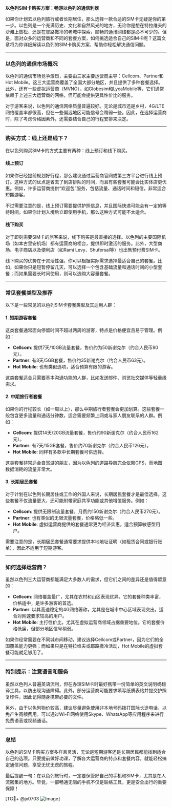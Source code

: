 **以色列SIM卡购买方案：畅游以色列的通信利器**

如果你计划去以色列旅行或者长期居住，那么选择一款合适的SIM卡无疑是你的第一步。以色列是一个充满历史、文化和自然风光的地方，无论你是想在特拉维夫的沙滩上放松，还是在耶路撒冷的老城中探索，顺畅的通讯网络都是必不可少的。但是，面对众多的运营商和不同的套餐方案，如何挑选适合自己的SIM卡呢？这篇文章将为你详细解读以色列的SIM卡购买方案，帮助你轻松解决通信问题。

---

### **以色列的通信市场概况**

以色列的通信市场竞争激烈，主要由三家主要运营商主导：Cellcom、Partner和Hot Mobile。这三大运营商覆盖了全国大部分地区，并且提供了多种套餐选择。此外，还有一些虚拟运营商（MVNO），如Globesim和LycaMobile等，它们通常依赖于上述三大运营商的网络，但可能会提供更具性价比的服务。

对于游客来说，以色列的通信网络质量普遍较好。无论是城市还是乡村，4G/LTE网络覆盖率都很高，但在一些偏远地区可能信号会稍弱一些。因此，在选择运营商时，除了考虑价格因素外，还需要结合自己的行程安排来决定。

---

### **购买方式：线上还是线下？**

在以色列购买SIM卡的方式主要有两种：线上预订和线下购买。

#### **线上预订**
如果你已经提前规划好行程，那么建议通过运营商官网或第三方平台进行线上预订。这种方式的优点是省去了到店排队的时间，而且有些套餐可能会比实体店更优惠。例如，许多运营商提供“欢迎包”服务，包括流量、通话时间和短信，非常适合短期游客。

不过需要注意的是，线上预订需要提供护照信息，并且国际快递可能会有一定的等待时间。如果你计划入境后立即使用手机，那么这种方式可能不太适合。

#### **线下购买**
对于即刻需要SIM卡的旅客来说，线下购买是最直接的选择。以色列的主要国际机场（如本古里安机场）都有运营商的柜台，提供即时激活的服务。此外，大型商场、电子商店以及便利店（如Rami Levy、Shufersal等）也出售预付费SIM卡。

线下购买的优势在于灵活性强，你可以根据实际需求选择最适合自己的套餐。比如，如果你只是短暂停留几天，可以选择一个包含基础流量和通话时间的小型套餐；而如果需要长时间使用，则可以选购大容量套餐。

---

### **常见套餐类型及推荐**

以下是一些常见的以色列SIM卡套餐类型及其适用人群：

#### **1. 短期游客套餐**
这类套餐通常面向停留时间不超过两周的游客，特点是价格便宜且易于管理。例如：
- **Cellcom**: 提供7天/10GB流量套餐，售价约为50新谢克尔（约合人民币90元）。
- **Partner**: 有3天/5GB套餐，售价约35新谢克尔（约合人民币63元）。
- **Hot Mobile**: 也有类似选项，适合预算有限的游客。

这类套餐适合只需要基本沟通功能的人群，比如发送邮件、浏览社交媒体等轻量级需求。

#### **2. 中期旅行者套餐**
如果你的行程较长（如一周以上），那么中期旅行者套餐会更加划算。这些套餐一般包含更多流量和通话分钟数，适合需要频繁上网或与家人朋友联系的人群。例如：
- **Cellcom**: 提供14天/20GB流量套餐，售价约90新谢克尔（约合人民币162元）。
- **Partner**: 有7天/15GB套餐，售价约70新谢克尔（约合人民币126元）。
- **Hot Mobile**: 同样有多款中长期套餐可供选择。

这类套餐非常适合自驾游的朋友，因为以色列的道路导航完全依赖GPS，而地图数据消耗的流量非常大。

#### **3. 长期居民套餐**
对于计划在以色列长期居住或工作的外国人来说，长期居民套餐才是最佳选择。这些套餐不仅流量更大，还可能附带家庭共享功能或其他增值服务。例如：
- **Cellcom**: 提供无限制流量套餐，月费约150新谢克尔（约合人民币270元）。
- **Partner**: 也有类似的无限流量套餐，价格略低一些。
- **Hot Mobile**: 虚拟运营商提供的套餐通常更为经济实惠，适合预算敏感型用户。

需要注意的是，长期居民套餐通常要求提供本地地址证明（如租赁合同或银行账单），因此不适用于短期游客。

---

### **如何选择运营商？**

虽然以色列三大运营商都能满足大多数人的需求，但它们之间的差异还是值得留意的：

- **Cellcom**: 网络覆盖最广，尤其在农村和山区表现优异。它的套餐种类丰富，价格适中，是许多游客的首选。
- **Partner**: 以其高速稳定的4G网络著称，尤其是在城市中心区域表现突出。适合对网速要求较高的用户。
- **Hot Mobile**: 主打性价比，尤其在虚拟运营商领域占据重要地位。它的套餐价格低廉，但部分地区信号稍弱。

如果你经常需要在不同城市间移动，建议选择Cellcom或Partner，因为它们的全国覆盖能力更强；而如果只是在特拉维夫或耶路撒冷活动，Hot Mobile的虚拟套餐可能就足够用了。

---

### **特别提示：注意语言和服务**

虽然以色列人普遍英语流利，但在办理SIM卡时最好携带一份简单的英文说明或翻译工具，以防出现沟通障碍。此外，部分运营商可能要求填写纸质表格并提交护照复印件，因此记得随身携带必要的文件。

另外，由于以色列物价较高，建议尽量避免使用非本地号码拨打国际长途电话，以免产生高额费用。可以通过Wi-Fi网络使用Skype、WhatsApp等应用程序来进行免费语音或视频通话。

---

### **总结**

以色列的SIM卡购买方案多样且灵活，无论是短期游客还是长期居民都能找到适合自己的选项。只要提前做好功课，了解各大运营商的特点和套餐内容，就能轻松搞定通信问题，享受无忧无虑的旅程。

最后提醒一句：在以色列旅行时，一定要保管好自己的手机和SIM卡，尤其是在人流密集的地方。毕竟，一部畅通无阻的手机不仅是联络工具，更是安全出行的重要保障！

[TG💪+ @jx0703 ![Image](https://github.com/user-attachments/assets/dbca1d08-cadb-493c-b0ec-ad6f7a83f270)]